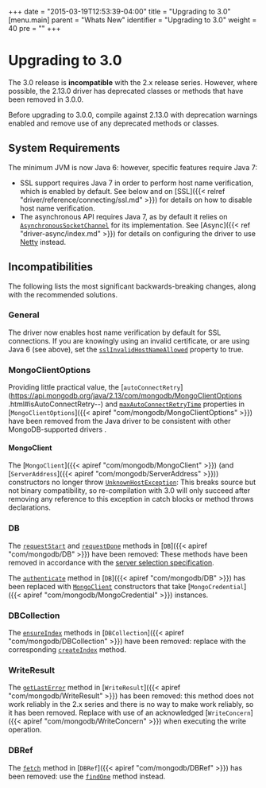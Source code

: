+++
date = "2015-03-19T12:53:39-04:00"
title = "Upgrading to 3.0"
[menu.main]
  parent = "Whats New"
  identifier = "Upgrading to 3.0"
  weight = 40
  pre = "<i class='fa fa-wrench'></i>"
+++

# Upgrading to 3.0

The 3.0 release is **incompatible** with the 2.x release series. However, where possible, the 2.13.0 driver has deprecated classes or 
methods that have been removed in 3.0.0.

Before upgrading to 3.0.0, compile against 2.13.0 with deprecation warnings enabled and remove use of any deprecated methods or classes.

## System Requirements

The minimum JVM is now Java 6: however, specific features require Java 7:

- SSL support requires Java 7 in order to perform host name verification, which is enabled by default.  See below and on
[SSL]({{< relref "driver/reference/connecting/ssl.md" >}}) for details on how to disable host name verification.
- The asynchronous API requires Java 7, as by default it relies on
[`AsynchronousSocketChannel`](http://docs.oracle.com/javase/7/docs/api/java/nio/channels/AsynchronousSocketChannel.html) for
its implementation.  See [Async]({{< ref "driver-async/index.md" >}}) for details on configuring the driver to use [Netty](http://netty.io/) instead.

## Incompatibilities

The following lists the most significant backwards-breaking changes, along with the recommended solutions.

### General

The driver now enables host name verification by default for SSL connections.  If you are knowingly using an invalid certificate, or are 
using Java 6 (see above), set the 
[`sslInvalidHostNameAllowed`](http://api.mongodb.org/java/3.0/com/mongodb/MongoClientOptions.html#isSslInvalidHostNameAllowed--)
property to true.

### MongoClientOptions

Providing little practical value, 
the [`autoConnectRetry`](https://api.mongodb.org/java/2.13/com/mongodb/MongoClientOptions .html#isAutoConnectRetry--) and
[`maxAutoConnectRetryTime`](https://api.mongodb.org/java/2.13/com/mongodb/MongoClientOptions.html#getMaxAutoConnectRetryTime--) 
properties in
[`MongoClientOptions`]({{< apiref "com/mongodb/MongoClientOptions" >}}) have been removed from the Java driver to be consistent with other 
MongoDB-supported drivers .

#### MongoClient

The [`MongoClient`]({{< apiref "com/mongodb/MongoClient" >}}) (and
[`ServerAddress`]({{< apiref "com/mongodb/ServerAddress" >}})) constructors no longer throw
[`UnknownHostException`](http://docs.oracle.com/javase/8/docs/api/java/net/UnknownHostException.html): This breaks source but not binary
compatibility, so re-compilation with 3.0 will only succeed after removing any reference to this exception in catch blocks or method
throws declarations.

### DB

The [`requestStart`](https://api.mongodb.org/java/2.13/com/mongodb/DB.html#requestStart--) and
[`requestDone`](https://api.mongodb.org/java/2.13/com/mongodb/DB.html#requestDone--) methods in
[`DB`]({{< apiref "com/mongodb/DB" >}}) have been removed: These methods have been removed in accordance with the
[server selection specification](https://github.com/mongodb/specifications/blob/master/source/server-selection/server-selection.rst#what-happened-to-pinning).

The [`authenticate`](https://api.mongodb.org/java/2.13/com/mongodb/DB.html#authenticate-java.lang.String-char:A-) method in
[`DB`]({{< apiref "com/mongodb/DB" >}}) has been replaced with
[`MongoClient`](http://api.mongodb.org/java/3.0/com/mongodb/MongoClient.html#MongoClient-java.util.List-java.util.List-) constructors that
take [`MongoCredential`]({{< apiref "com/mongodb/MongoCredential" >}}) instances.

### DBCollection

The [`ensureIndex`](https://api.mongodb.org/java/2.13/com/mongodb/DBCollection.html#ensureIndex-com.mongodb.DBObject-) methods in
[`DBCollection`]({{< apiref "com/mongodb/DBCollection" >}}) have been removed:
replace with the corresponding
[`createIndex`](https://api.mongodb.org/java/2.13/com/mongodb/DBCollection.html#createIndex-com.mongodb.DBObject-) method.

### WriteResult

The [`getLastError`](http://api.mongodb.org/java/2.13/com/mongodb/WriteResult.html#getLastError--) method in
[`WriteResult`]({{< apiref "com/mongodb/WriteResult" >}}) has been removed: this method does not work reliably in
the 2.x series and there is no way to make work reliably, so it has been removed.  Replace with use of an acknowledged 
[`WriteConcern`]({{< apiref "com/mongodb/WriteConcern" >}}) when executing the write operation.

### DBRef

The [`fetch`](https://api.mongodb.org/java/2.13/com/mongodb/DBRefBase.html#fetch--) method in
[`DBRef`]({{< apiref "com/mongodb/DBRef" >}}) has been removed: use the
[`findOne`](https://api.mongodb.org/java/3.0/com/mongodb/DBCollection.html#findOne-java.lang.Object-) method instead.
